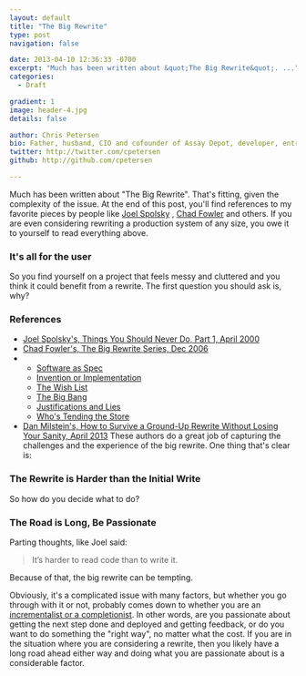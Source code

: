 ```yaml
---
layout: default
title: "The Big Rewrite"
type: post
navigation: false

date: 2013-04-10 12:36:33 -0700
excerpt: "Much has been written about &quot;The Big Rewrite&quot;. ..."
categories:
  - Draft

gradient: 1
image: header-4.jpg
details: false

author: Chris Petersen
bio: Father, husband, CIO and cofounder of Assay Depot, developer, entrepreneur and technologist.
twitter: http://twitter.com/cpetersen
github: http://github.com/cpetersen

---
```



Much has been written about "The Big Rewrite". That's fitting, given the complexity of the issue. At the end of this post, you'll find references to my favorite pieces by people like  [Joel Spolsky](http://www.joelonsoftware.com) ,  [Chad Fowler](http://chadfowler.com)  and others. If you are even considering rewriting a production system of any size, you owe it to yourself to read everything above.

### It's all for the user

 So you find yourself on a project that feels messy and cluttered and you think it could benefit from a rewrite. The first question you should ask is, why?  

### References

 *  [Joel Spolsky's, Things You Should Never Do, Part 1, April 2000](http://www.joelonsoftware.com/articles/fog0000000069.html) 
 *  [Chad Fowler's, The Big Rewrite Series, Dec 2006](http://chadfowler.com/blog/2006/12/27/the-big-rewrite/) 
 * 
   *  [Software as Spec](http://chadfowler.com/blog/2006/12/28/software-as-spec/) 
   *  [Invention or Implementation](http://chadfowler.com/blog/2006/12/29/invention-or-implementation/) 
   *  [The Wish List](http://chadfowler.com/blog/2006/12/30/the-wish-list/) 
   *  [The Big Bang](http://chadfowler.com/blog/2007/01/02/the-big-bang/) 
   *  [Justifications and Lies](http://chadfowler.com/blog/2007/01/03/justifications-and-lies/) 
   *  [Who's Tending the Store](http://chadfowler.com/blog/2007/01/04/who's-tending-the-store/) 
 *  [Dan Milstein's, How to Survive a Ground-Up Rewrite Without Losing Your Sanity, April 2013](http://onstartups.com/tabid/3339/bid/97052/Screw-You-Joel-Spolsky-We-re-Rewriting-It-From-Scratch.aspx) 
 These authors do a great job of capturing the challenges and the experience of the big rewrite.  One thing that's clear is:

### The Rewrite is Harder than the Initial Write

 So how do you decide what to do? 

### The Road is Long, Be Passionate

 Parting thoughts, like Joel said: 

 > It’s harder to read code than to write it.

 Because of that, the big rewrite can be tempting.  

 Obviously, it's a complicated issue with many factors, but whether you go through with it or not, probably comes down to whether you are an  [incrementalist or a completionist](http://www.randsinrepose.com/archives/2003/08/05/incrementalists_completionists.html). In other words, are you passionate about getting the next step done and deployed and getting feedback, or do you want to do something the "right way", no matter what the cost. If you are in the situation where you are considering a rewrite, then you likely have a long road ahead either way and doing what you are passionate about is a considerable factor. 

 
